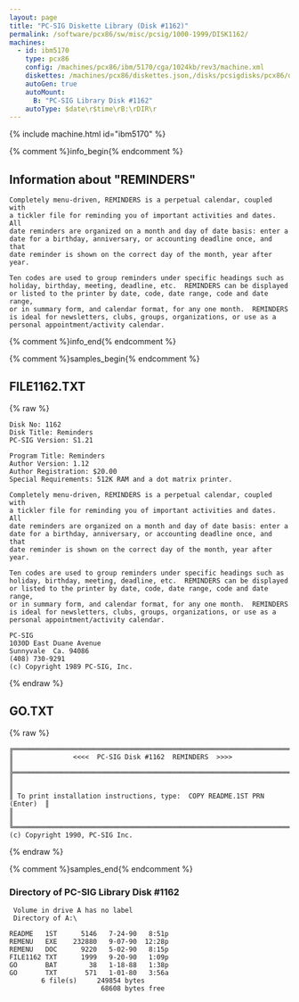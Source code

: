```yaml
---
layout: page
title: "PC-SIG Diskette Library (Disk #1162)"
permalink: /software/pcx86/sw/misc/pcsig/1000-1999/DISK1162/
machines:
  - id: ibm5170
    type: pcx86
    config: /machines/pcx86/ibm/5170/cga/1024kb/rev3/machine.xml
    diskettes: /machines/pcx86/diskettes.json,/disks/pcsigdisks/pcx86/diskettes.json
    autoGen: true
    autoMount:
      B: "PC-SIG Library Disk #1162"
    autoType: $date\r$time\rB:\rDIR\r
---
```


{% include machine.html id="ibm5170" %}

{% comment %}info_begin{% endcomment %}

## Information about "REMINDERS"

    Completely menu-driven, REMINDERS is a perpetual calendar, coupled with
    a tickler file for reminding you of important activities and dates.  All
    date reminders are organized on a month and day of date basis: enter a
    date for a birthday, anniversary, or accounting deadline once, and that
    date reminder is shown on the correct day of the month, year after year.
    
    Ten codes are used to group reminders under specific headings such as
    holiday, birthday, meeting, deadline, etc.  REMINDERS can be displayed
    or listed to the printer by date, code, date range, code and date range,
    or in summary form, and calendar format, for any one month.  REMINDERS
    is ideal for newsletters, clubs, groups, organizations, or use as a
    personal appointment/activity calendar.
{% comment %}info_end{% endcomment %}

{% comment %}samples_begin{% endcomment %}

## FILE1162.TXT

{% raw %}
```
Disk No: 1162                                                           
Disk Title: Reminders                                                   
PC-SIG Version: S1.21                                                   
                                                                        
Program Title: Reminders                                                
Author Version: 1.12                                                    
Author Registration: $20.00                                             
Special Requirements: 512K RAM and a dot matrix printer.                
                                                                        
Completely menu-driven, REMINDERS is a perpetual calendar, coupled with 
a tickler file for reminding you of important activities and dates.  All
date reminders are organized on a month and day of date basis: enter a  
date for a birthday, anniversary, or accounting deadline once, and that 
date reminder is shown on the correct day of the month, year after year.
                                                                        
Ten codes are used to group reminders under specific headings such as   
holiday, birthday, meeting, deadline, etc.  REMINDERS can be displayed  
or listed to the printer by date, code, date range, code and date range,
or in summary form, and calendar format, for any one month.  REMINDERS  
is ideal for newsletters, clubs, groups, organizations, or use as a     
personal appointment/activity calendar.                                 
                                                                        
PC-SIG                                                                  
1030D East Duane Avenue                                                 
Sunnyvale  Ca. 94086                                                    
(408) 730-9291                                                          
(c) Copyright 1989 PC-SIG, Inc.                                         
```
{% endraw %}

## GO.TXT

{% raw %}
```
╔═════════════════════════════════════════════════════════════════════════╗
║               <<<<  PC-SIG Disk #1162  REMINDERS  >>>>                  ║
╠═════════════════════════════════════════════════════════════════════════╣
║                                                                         ║
║ To print installation instructions, type:  COPY README.1ST PRN (Enter)  ║
║                                                                         ║
╚═════════════════════════════════════════════════════════════════════════╝
(c) Copyright 1990, PC-SIG Inc.
```
{% endraw %}

{% comment %}samples_end{% endcomment %}

### Directory of PC-SIG Library Disk #1162

     Volume in drive A has no label
     Directory of A:\

    README   1ST      5146   7-24-90   8:51p
    REMENU   EXE    232880   9-07-90  12:28p
    REMENU   DOC      9220   5-02-90   8:15p
    FILE1162 TXT      1999   9-20-90   1:09p
    GO       BAT        38   1-18-88   1:38p
    GO       TXT       571   1-01-80   3:56a
            6 file(s)     249854 bytes
                           68608 bytes free
